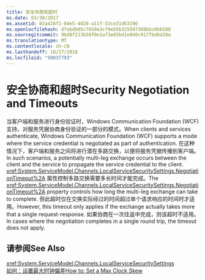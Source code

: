 ```yaml
---
title: 安全协商和超时
ms.date: 03/30/2017
ms.assetid: 02a428f1-84e5-4d28-a11f-53ce31d63196
ms.openlocfilehash: dfabdb05c7658e3cf9eb5b325597360bbc0bb588
ms.sourcegitcommit: 9bd8f213b50f0e1a73e03bd1e840c917fbd6d20a
ms.translationtype: MT
ms.contentlocale: zh-CN
ms.lasthandoff: 10/27/2018
ms.locfileid: "50037793"
---
```

# <a name="security-negotiation-and-timeouts"></a><span data-ttu-id="5383b-102">安全协商和超时</span><span class="sxs-lookup"><span data-stu-id="5383b-102">Security Negotiation and Timeouts</span></span>
<span data-ttu-id="5383b-103">当客户端和服务进行身份验证时，Windows Communication Foundation (WCF) 支持，对服务凭据协商身份验证的一部分的模式。</span><span class="sxs-lookup"><span data-stu-id="5383b-103">When clients and services authenticate, Windows Communication Foundation (WCF) supports a mode where the service credential is negotiated as part of authentication.</span></span> <span data-ttu-id="5383b-104">在这种情况下，客户端和服务之间将进行潜在多路交换，以便将服务凭据传播到客户端。</span><span class="sxs-lookup"><span data-stu-id="5383b-104">In such scenarios, a potentially multi-leg exchange occurs between the client and the service to propagate the service credential to the client.</span></span> <span data-ttu-id="5383b-105"><xref:System.ServiceModel.Channels.LocalServiceSecuritySettings.NegotiationTimeout%2A> 属性控制多路交换需要多长时间才能完成。</span><span class="sxs-lookup"><span data-stu-id="5383b-105">The <xref:System.ServiceModel.Channels.LocalServiceSecuritySettings.NegotiationTimeout%2A> property controls how long the multi-leg exchange can take to complete.</span></span> <span data-ttu-id="5383b-106">但此超时仅在交换实际经过的时间超过单个请求响应的时间时才适用。</span><span class="sxs-lookup"><span data-stu-id="5383b-106">However, this timeout only applies if the exchange actually takes more that a single request-response.</span></span> <span data-ttu-id="5383b-107">如果协商在一次往返中完成，则该超时不适用。</span><span class="sxs-lookup"><span data-stu-id="5383b-107">In cases where the negotiation completes in a single round trip, the timeout does not apply.</span></span>  
  
## <a name="see-also"></a><span data-ttu-id="5383b-108">请参阅</span><span class="sxs-lookup"><span data-stu-id="5383b-108">See Also</span></span>  
 <xref:System.ServiceModel.Channels.LocalServiceSecuritySettings>  
 [<span data-ttu-id="5383b-109">如何：设置最大时钟偏差</span><span class="sxs-lookup"><span data-stu-id="5383b-109">How to: Set a Max Clock Skew</span></span>](../../../../docs/framework/wcf/feature-details/how-to-set-a-max-clock-skew.md)
